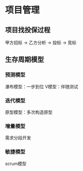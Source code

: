 # 项目管理

## 项目找投保过程

甲方招标 -> 乙方分析 -> 投标 -> 竞标

## 生存周期模型

### 预测模型

瀑布模型：一步到位
V模型：伴随测试

### 迭代模型

原型模型：多次构造原型

### 增量模型

需求分段开发

### 敏捷模型

scrum模型
